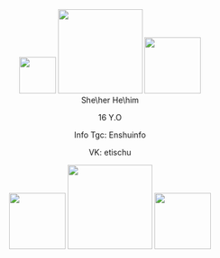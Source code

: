 
<div id="header" align="center">
<img src="https://static.wikia.nocookie.net/ensemble-stars/images/7/71/Izumi_Sena_Namja_Town.png/revision/latest?cb=20200109223938" width="65"/> <img src="https://static.wikia.nocookie.net/ensemble-stars/images/9/96/%28Evening_Glow_Paddle%29_Izumi_Sena_Chibi.gif/revision/latest?cb=20230717073829" width="150"/> <img src="https://static.wikia.nocookie.net/ensemble-stars/images/2/27/Izumi_Sena_Anime_Chibi.png/revision/latest?cb=20190425051025" width="100"/> 
</div>

 <div id="header" align="center">
She\her He\him
 
 16 Y.O

 Info Tgc: Enshuinfo

 VK: etischu
<div id="header" align="center">
<img src="https://static.wikia.nocookie.net/ensemble-stars/images/5/5d/Eichi_Tenshouin_Namja_Town.png/revision/latest?cb=20200109223739" width="100"/> <img src="https://static.wikia.nocookie.net/ensemble-stars/images/a/af/%28Happy_Balloon%29_Eichi_Tenshouin_Chibi.gif/revision/latest?cb=20240629152627" width="150"/> <img src="https://static.wikia.nocookie.net/ensemble-stars/images/1/18/Eichi_Tenshouin_Anime_Chibi.png/revision/latest?cb=20190425121300" width="100"/>
</div>

